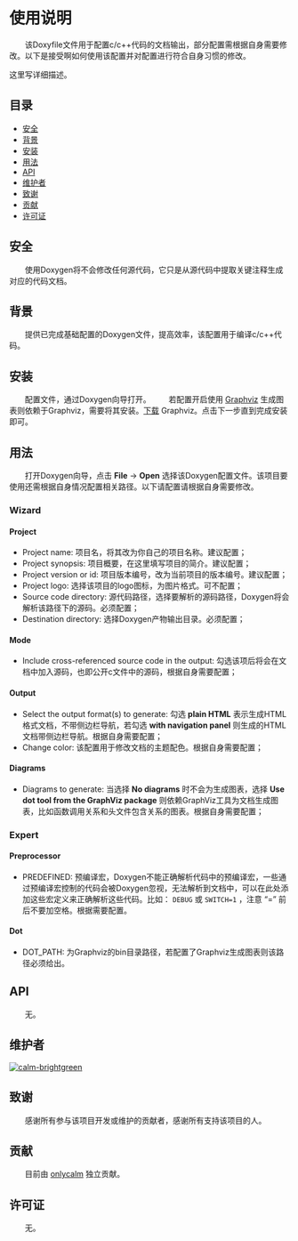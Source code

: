 # 使用说明

&emsp;&emsp;该Doxyfile文件用于配置c/c++代码的文档输出，部分配置需根据自身需要修改。以下是接受啊如何使用该配置并对配置进行符合自身习惯的修改。

这里写详细描述。

## 目录

- [安全](#安全)
- [背景](#背景)
- [安装](#安装)
- [用法](#用法)
- [API](#API)
- [维护者](#维护者)
- [致谢](#致谢)
- [贡献](#贡献)
- [许可证](#许可证)

## 安全
&emsp;&emsp;使用Doxygen将不会修改任何源代码，它只是从源代码中提取关键注释生成对应的代码文档。

## 背景
&emsp;&emsp;提供已完成基础配置的Doxygen文件，提高效率，该配置用于编译c/c++代码。

## 安装
&emsp;&emsp;配置文件，通过Doxygen向导打开。
&emsp;&emsp;若配置开启使用 [Graphviz](http://www.graphviz.org/ "Graphviz") 生成图表则依赖于Graphviz，需要将其安装。[下载](http://www.graphviz.org/download/ "download") Graphviz。点击下一步直到完成安装即可。

## 用法
&emsp;&emsp;打开Doxygen向导，点击 **File** -> **Open** 选择该Doxygen配置文件。该项目要使用还需根据自身情况配置相关路径。以下请配置请根据自身需要修改。

### Wizard
#### Project
* Project name: 项目名，将其改为你自己的项目名称。建议配置；
* Project synopsis: 项目概要，在这里填写项目的简介。建议配置；
* Project version or id: 项目版本编号，改为当前项目的版本编号。建议配置；
* Project logo: 选择该项目的logo图标，为图片格式。可不配置；
* Source code directory: 源代码路径，选择要解析的源码路径，Doxygen将会解析该路径下的源码。必须配置；
* Destination directory: 选择Doxygen产物输出目录。必须配置；

#### Mode
* Include cross-referenced source code in the output: 勾选该项后将会在文档中加入源码，也即公开c文件中的源码，根据自身需要配置；

#### Output
* Select the output format(s) to generate: 勾选 **plain HTML** 表示生成HTML格式文档，不带侧边栏导航，若勾选 **with navigation panel** 则生成的HTML文档带侧边栏导航。根据自身需要配置；
* Change color: 该配置用于修改文档的主题配色。根据自身需要配置；

#### Diagrams
* Diagrams to generate: 当选择 **No diagrams** 时不会为生成图表，选择 **Use dot tool from the GraphViz package** 则依赖GraphViz工具为文档生成图表，比如函数调用关系和头文件包含关系的图表。根据自身需要配置；

### Expert
#### Preprocessor
* PREDEFINED: 预编译宏，Doxygen不能正确解析代码中的预编译宏，一些通过预编译宏控制的代码会被Doxygen忽视，无法解析到文档中，可以在此处添加这些宏定义来正确解析这些代码。比如： `DEBUG` 或 `SWITCH=1` ，注意 “=” 前后不要加空格。根据需要配置。

#### Dot
* DOT_PATH: 为Graphviz的bin目录路径，若配置了Graphviz生成图表则该路径必须给出。

## API
&emsp;&emsp;无。

## 维护者
[![calm-brightgreen](https://img.shields.io/badge/calm-brightgreen?style=plastic&logo=appveyor "calm")](https://github.com/onlycalm)

## 致谢
&emsp;&emsp;感谢所有参与该项目开发或维护的贡献者，感谢所有支持该项目的人。

## 贡献
&emsp;&emsp;目前由 [onlycalm](https://github.com/onlycalm "onlycalm") 独立贡献。

## 许可证
&emsp;&emsp;无。
